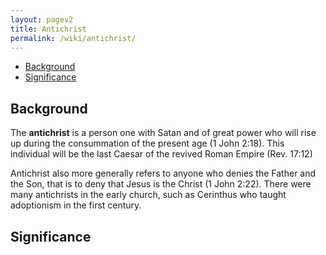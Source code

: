 ```yaml
---
layout: pagev2
title: Antichrist
permalink: /wiki/antichrist/
---
```

- [Background](#background)
- [Significance](#significance)

## Background

The **antichrist** is a person one with Satan and of great power who will rise up during the consummation of the present age (1 John 2:18). This individual will be the last Caesar of the revived Roman Empire (Rev. 17:12)

Antichrist also more generally refers to anyone who denies the Father and the Son, that is to deny that Jesus is the Christ (1 John 2:22). There were many antichrists in the early church, such as Cerinthus who taught adoptionism in the first century.

## Significance
